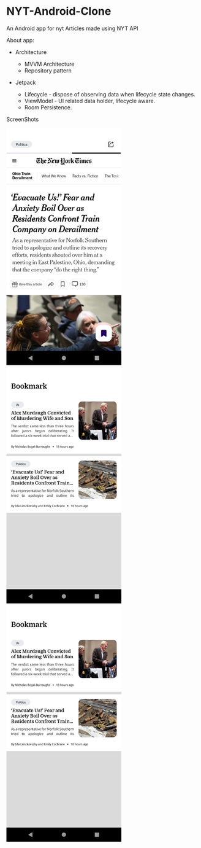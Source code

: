 # NYT-Android-Clone

An Android app for nyt Articles made using NYT API

About app:

- Architecture
  - MVVM Architecture
  - Repository pattern

- Jetpack
  - Lifecycle - dispose of observing data when lifecycle state changes.
  - ViewModel - UI related data holder, lifecycle aware.
  - Room Persistence.


ScreenShots

<img src="Screeshots/Screenshot_1.png" alt="Description of image" width="300"/>

<img src="Screeshots/Screenshot_2.png" alt="Description of image" width="300"/>

<img src="Screeshots/Screenshot_2.png" alt="Description of image" width="300"/>
